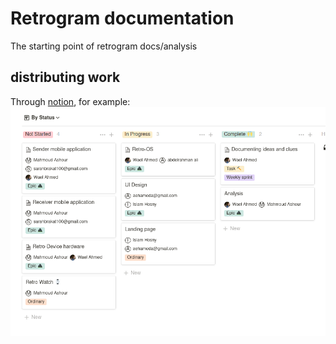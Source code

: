# Retrogram documentation
The starting point of retrogram docs/analysis

## distributing work
Through [notion](https://www.notion.so/1d720e2336ee4a488dcc9a11f003ef0c?v=c4031935ab1a489084d29a85f6ed0d9e), for example:  
![tasks](pictures/tasks.png)
